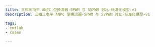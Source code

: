 ```yaml
---
title: 三相三电平 ANPC 型换流器-SPWM 与 SVPWM 对比-标准化模型-v1
description: 三相三电平 ANPC 型换流器-SPWM 与 SVPWM 对比-标准化模型-v1

tags:
- emtlab
- cases

---
```


<!-- import DocCardList from '@theme/DocCardList';

<DocCardList /> -->